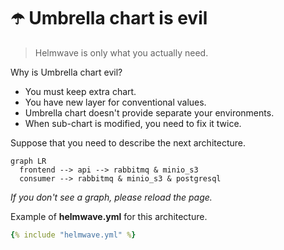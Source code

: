 # ☂️ Umbrella chart is evil

> Helmwave is only what you actually need.

Why is Umbrella chart evil?

- You must keep extra chart.
- You have new layer for conventional values.
- Umbrella chart doesn't provide separate your environments.
- When sub-chart is modified, you need to fix it twice.

Suppose that you need to describe the next architecture.

```mermaid
graph LR
  frontend --> api --> rabbitmq & minio_s3
  consumer --> rabbitmq & minio_s3 & postgresql
```
*If you don't see a graph, please reload the page.*

Example of **helmwave.yml** for this architecture.

```yaml
{% include "helmwave.yml" %}
```
